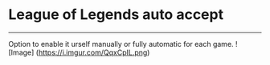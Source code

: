 # League of Legends auto accept
 ---
 Option to enable it urself manually or fully automatic for each game.
![Image] (https://i.imgur.com/QqxCpIL.png)